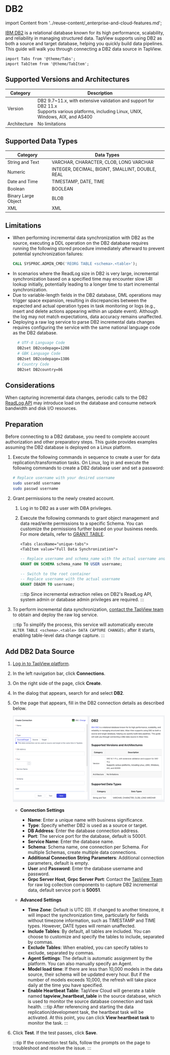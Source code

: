 # DB2

import Content from '../reuse-content/_enterprise-and-cloud-features.md';

<Content />

[IBM DB2](https://www.ibm.com/do../DB2) is a relational database known for its high performance, scalability, and reliability in managing structured data. TapView supports using DB2 as both a source and target database, helping you quickly build data pipelines. This guide will walk you through connecting a DB2 data source in TapView.

```mdx-code-block
import Tabs from '@theme/Tabs';
import TabItem from '@theme/TabItem';
```

## Supported Versions and Architectures

| **Category** | **Description**                                              |
| ------------ | ------------------------------------------------------------ |
| Version      | DB2 9.7~11.x, with extensive validation and support for DB2 11.x<br />Supports various platforms, including Linux, UNIX, Windows, AIX, and AS400 |
| Architecture | No limitations                                               |

## Supported Data Types

| **Category**        | **Data Types**                                   |
| ------------------- | ------------------------------------------------ |
| String and Text     | VARCHAR, CHARACTER, CLOB, LONG VARCHAR           |
| Numeric             | INTEGER, DECIMAL, BIGINT, SMALLINT, DOUBLE, REAL |
| Date and Time       | TIMESTAMP, DATE, TIME                            |
| Boolean             | BOOLEAN                                          |
| Binary Large Object | BLOB                                             |
| XML                 | XML                                              |

## Limitations

- When performing incremental data synchronization with DB2 as the source, executing a DDL operation on the DB2 database requires running the following stored procedure immediately afterward to prevent potential synchronization failures:
  ```sql
  CALL SYSPROC.ADMIN_CMD('REORG TABLE <schema>.<table>');
  ```
- In scenarios where the ReadLog size in DB2 is very large, incremental synchronization based on a specified time may encounter slow LRI lookup initially, potentially leading to a longer time to start incremental synchronization.
- Due to variable-length fields in the DB2 database, DML operations may trigger space expansion, resulting in discrepancies between the expected and actual operation types in task monitoring or logs (e.g., insert and delete actions appearing within an update event). Although the log may not match expectations, data accuracy remains unaffected.
- Deploying a raw log service to parse DB2 incremental data changes requires configuring the service with the same national language code as the DB2 database.
  ```bash
    # UTF-8 Language Code
    DB2set DB2codepage=1208
    # GBK Language Code
    DB2set DB2codepage=1386
    # Country Code
    DB2set DB2country=86
  ```

## Considerations

When capturing incremental data changes, periodic calls to the DB2 [ReadLog API](https://www.ibm.com/do../DB2/11.5?topic=apis-DB2readlog-read-log-records) may introduce load on the database and consume network bandwidth and disk I/O resources.

## Preparation

Before connecting to a DB2 database, you need to complete account authorization and other preparatory steps. This guide provides examples assuming the DB2 database is deployed on a Linux platform.

1. Execute the following commands in sequence to create a user for data replication/transformation tasks. On Linux, log in and execute the following commands to create a DB2 database user and set a password:

   ```bash
   # Replace username with your desired username
   sudo useradd username
   sudo passwd username
   ```

2. Grant permissions to the newly created account.

   1. Log in to DB2 as a user with DBA privileges.

   2. Execute the following commands to grant object management and data read/write permissions to a specific Schema. You can customize the permissions further based on your business needs. For more details, refer to [GRANT TABLE](https://www.ibm.com/do../DB2/11.1?topic=statements-grant-table-view-nickname-privileges).

      ```mdx-code-block
      <Tabs className="unique-tabs">
      <TabItem value="Full Data Synchronization">
      ```
      ```sql
      -- Replace username and schema_name with the actual username and schema name
      GRANT ON SCHEMA schema_name TO USER username;
      ```
      </TabItem>

      <TabItem value="Incremental Data Synchronization">

      ```sql
      -- Switch to the root container
      -- Replace username with the actual username
      GRANT DBADM TO username;
      ```
      :::tip
      Since incremental extraction relies on DB2's ReadLog API, system admin or database admin privileges are required.
      :::
      </TabItem>
      </Tabs>

3. To perform incremental data synchronization, [contact the TapView team](../appendix/support.md) to obtain and deploy the raw log service.

   :::tip
   To simplify the process, this service will automatically execute `ALTER TABLE <schema>.<table> DATA CAPTURE CHANGES;` after it starts, enabling table-level data change capture.
   :::

## Add DB2 Data Source

1. [Log in to TapView platform](../user-guide/log-in.md).

2. In the left navigation bar, click **Connections**.

3. On the right side of the page, click **Create**.

4. In the dialog that appears, search for and select **DB2**.

5. On the page that appears, fill in the DB2 connection details as described below.

   ![DB2 Connection Example](../images/connect_db2.jpg)

   * **Connection Settings**
     
     * **Name**: Enter a unique name with business significance.
     * **Type**: Specify whether DB2 is used as a source or target.
     * **DB Address**: Enter the database connection address.
     * **Port**: The service port for the database, default is 50001.
     * **Service Name**: Enter the database name.
     * **Schema**: Schema name, one connection per Schema. For multiple Schemas, create multiple data connections.
     * **Additional Connection String Parameters**: Additional connection parameters, default is empty.
     * **User** and **Password**: Enter the database username and password.
     * **Grpc Server Host**, **Grpc Server Port**: Contact the [TapView Team](../appendix/support.md) for raw log collection components to capture DB2 incremental data, default service port is **50051**.
     
   * **Advanced Settings**
      * **Time Zone**: Default is UTC (0).  If changed to another timezone, it will impact the synchronization time, particularly for fields without timezone information, such as TIMESTAMP and TIME types. However, DATE types will remain unaffected.
      * **Include Tables**: By default, all tables are included. You can choose to customize and specify the tables to include, separated by commas.
      * **Exclude Tables**: When enabled, you can specify tables to exclude, separated by commas.
      * **Agent Settings**: The default is automatic assignment by the platform. You can also manually specify an Agent.
      * **Model load time**: If there are less than 10,000 models in the data source, their schema will be updated every hour. But if the number of models exceeds 10,000, the refresh will take place daily at the time you have specified.
      * **Enable Heartbeat Table**: TapView Cloud will generate a table named **tapview_heartbeat_table** in the source database, which is used to monitor the source database connection and task health.
        :::tip
        After referencing and starting the data replication/development task, the heartbeat task will be activated. At this point, you can click **View heartbeat task** to monitor the task.
        :::

6. Click **Test**. If the test passes, click **Save**.

   :::tip
   If the connection test fails, follow the prompts on the page to troubleshoot and resolve the issue.
   :::

